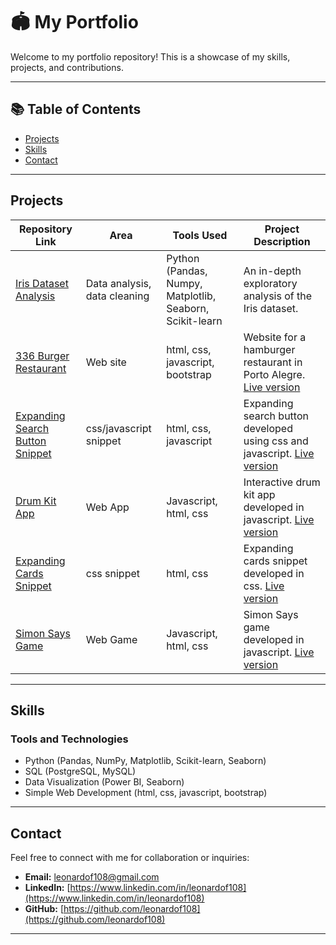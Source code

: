 # 🏟 My Portfolio

Welcome to my portfolio repository! This is a showcase of my skills, projects, and contributions.

---

## 📚 Table of Contents
- [Projects](#projects)
- [Skills](#skills)
- [Contact](#contact)

---

## Projects

| **Repository Link** | **Area**                     | **Tools Used**          | **Project Description**                                  |
|----------------------|------------------------------|-------------------------|---------------------------------------------------------|
| [Iris Dataset Analysis](https://github.com/leonardof108/Iris-Dataset-Analysis)    | Data analysis, data cleaning    | Python (Pandas, Numpy, Matplotlib, Seaborn, Scikit-learn                | An in-depth exploratory analysis of the Iris dataset.            |
| [336 Burger Restaurant](https://github.com/leonardof108/336-mockup-page)    | Web site           | html, css, javascript, bootstrap     | Website for a hamburger restaurant in Porto Alegre. [Live version](https://leonardof108.github.io/336-mockup-page/)               |
| [Expanding Search Button Snippet](https://github.com/leonardof108/hidden-search-button)    | css/javascript snippet             | html, css, javascript   | Expanding search button developed using css and javascript. [Live version](https://hidden-search-button.vercel.app/)            |
| [Drum Kit App](https://github.com/leonardof108/drum-kit)    | Web App           | Javascript, html, css     | Interactive drum kit app developed in javascript. [Live version](https://drum-kit-amber-sigma.vercel.app/)               |
| [Expanding Cards Snippet](https://github.com/leonardof108/expanding-cards)    | css snippet             | html, css   | Expanding cards snippet developed in css. [Live version](https://expanding-cards-seven-tawny.vercel.app/)            |
| [Simon Says Game](https://github.com/leonardof108/Simon-Says)    | Web Game           | Javascript, html, css     | Simon Says game developed in javascript. [Live version](simon-says-xi.vercel.app)              |

---

## Skills

### Tools and Technologies
- Python (Pandas, NumPy, Matplotlib, Scikit-learn, Seaborn)
- SQL (PostgreSQL, MySQL)
- Data Visualization (Power BI, Seaborn)
- Simple Web Development (html, css, javascript, bootstrap)

---

## Contact

Feel free to connect with me for collaboration or inquiries:

- **Email:** [leonardof108@gmail.com](mailto:leonardof108@gmail.com)
- **LinkedIn:** [https://www.linkedin.com/in/leonardof108](https://www.linkedin.com/in/leonardof108)
- **GitHub:** [https://github.com/leonardof108](https://github.com/leonardof108)

---
